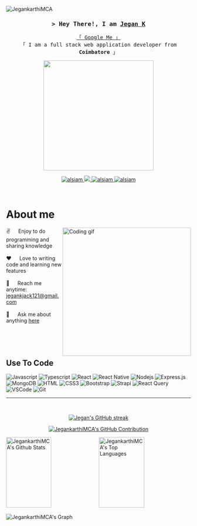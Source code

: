 <p align="left"> <img src="https://komarev.com/ghpvc/?username=JegankarthiMCA&label=Profile%20views&color=0e75b6&style=flat" alt="JegankarthiMCA" /> </p>

<!-- Intro  -->

<h3 align="center">
        <samp>&gt; Hey There!, I am
                <b><a target="_blank" href="https://jegan jack.com">Jegan K</a></b>
        </samp>
</h3>


<p align="center"> 
  <samp>
    <a href="https://www.google.com/search?q=Jegan+Jack">「 Google Me 」</a>
    <br>
    「 I am a full stack web application developer from <b>Coimbatore</b> 」
    <br>

  </samp>
</p>
<p align="center"><img src="https://user-images.githubusercontent.com/74038190/235224431-e8c8c12e-6826-47f1-89fb-2ddad83b3abf.gif" width="300">
</p>
<p align="center">
 <a href="https://linkedin.com/in/jegan-karthi-33191b201" target="_blank">
  <img src="https://img.shields.io/badge/LinkedIn-0077B5?style=for-the-badge&logo=linkedin&logoColor=white" alt="alsiam"/>
 </a>
 <!-- <a href="https://dev.to/alsiam" target="_blank">
  <img src="https://img.shields.io/badge/dev.to-0A0A0A?style=for-the-badge&logo=dev.to&logoColor=white" alt="alsiam" />
 </a> -->
 <a href="https://twitter.com/jegankjack121?t=_A81aTHetSVM3PTEGEcGYQ&s=09" target="_blank">
  <img src="https://img.shields.io/badge/Twitter-1DA1F2?style=for-the-badge&logo=twitter&logoColor=white" />
 </a>
 <a href="https://www.instagram.com/jegan_jack121/?igshid=NGVhN2U2NjQ0Yg%3D%3D" target="_blank">
  <img src="https://img.shields.io/badge/Instagram-fe4164?style=for-the-badge&logo=instagram&logoColor=white" alt="alsiam" />
 </a> 
 <a href="https://facebook.com/jegan555karthi" target="_blank">
  <img src="https://img.shields.io/badge/Facebook-20BEFF?&style=for-the-badge&logo=facebook&logoColor=white" alt="alsiam"  />
  </a> 
</p>
<br />

<!-- About Section -->
 # About me
 
<p>
 <img align="right" width="350" src="/assets/programmer.gif" alt="Coding gif" />
  
 ✌️ &emsp; Enjoy to do programming and sharing knowledge <br/><br/>
 ❤️ &emsp; Love to writing code and learning new features<br/><br/>
 📧 &emsp; Reach me anytime: jegankjack121@gmail.com<br/><br/>
 💬 &emsp; Ask me about anything [here](https://github.com/JegankarthiMCA/JegankarthiMCA/issues)

</p>

<br/>
<br/>
<br/>

## Use To Code

![Javascript](https://img.shields.io/badge/Javascript-F0DB4F?style=for-the-badge&labelColor=black&logo=javascript&logoColor=F0DB4F)
![Typescript](https://img.shields.io/badge/Typescript-007acc?style=for-the-badge&labelColor=black&logo=typescript&logoColor=007acc)
![React](https://img.shields.io/badge/-React-61DBFB?style=for-the-badge&labelColor=black&logo=react&logoColor=61DBFB)
![React Native](https://img.shields.io/badge/React_Native-20232A?style=for-the-badge&logo=react&logoColor=61DAFB)
![Nodejs](https://img.shields.io/badge/Nodejs-3C873A?style=for-the-badge&labelColor=black&logo=node.js&logoColor=3C873A)
![Express.js](https://img.shields.io/badge/Express.js-000000?style=for-the-badge&logo=express&logoColor=white)
![MongoDB](https://img.shields.io/badge/MongoDB-4EA94B?style=for-the-badge&logo=mongodb&logoColor=white)
![HTML](https://img.shields.io/badge/HTML5-E34F26?style=for-the-badge&logo=html5&logoColor=white)
![CSS3](https://img.shields.io/badge/CSS3-1572B6?style=for-the-badge&logo=css3&logoColor=white)
![Bootstrap](https://img.shields.io/badge/Bootstrap-563D7C?style=for-the-badge&logo=bootstrap&logoColor=white)
![Strapi](https://img.shields.io/badge/strapi-2E7EEA?style=for-the-badge&logo=strapi&logoColor=white)
![React Query](https://img.shields.io/badge/-React_Query-FF4154?style=for-the-badge&logo=react%20query&logoColor=white)
![VSCode](https://img.shields.io/badge/Visual_Studio-0078d7?style=for-the-badge&logo=visual%20studio&logoColor=white)
![Git](https://img.shields.io/badge/Git-F05032?style=for-the-badge&logo=git&logoColor=white)


<hr/>
<br/>

<p align="center">
  <a href="https://github.com/JegankarthiMCA">
    <img src="https://github-readme-streak-stats.herokuapp.com/?user=JegankarthiMCA&theme=radical&border=7F3FBF&background=0D1117" alt="Jegan's GitHub streak"/>
  </a>
</p>

<p align="center">
  <a href="https://github.com/JegankarthiMCA">
    <img src="https://github-profile-summary-cards.vercel.app/api/cards/profile-details?username=JegankarthiMCA&theme=radical" alt="JegankarthiMCA's GitHub Contribution"/>
  </a>
</p>

<a> 
    <a href="https://github.com/JegankarthiMCA"><img alt="JegankarthiMCA's Github Stats" src="https://denvercoder1-github-readme-stats.vercel.app/api?username=JegankarthiMCA&show_icons=true&count_private=true&theme=react&border_color=7F3FBF&bg_color=0D1117&title_color=F85D7F&icon_color=F8D866" height="192px" width="49.5%"/></a>
  <a href="https://github.com/JegankarthiMCA"><img alt="JegankarthiMCA's Top Languages" src="https://denvercoder1-github-readme-stats.vercel.app/api/top-langs/?username=JegankarthiMCA&langs_count=8&layout=compact&theme=react&border_color=7F3FBF&bg_color=0D1117&title_color=F85D7F&icon_color=F8D866" height="192px" width="49.5%"/></a>
  <br/>
</a>


![JegankarthiMCA's Graph](https://github-readme-activity-graph.vercel.app/graph?username=JegankarthiMCA&custom_title=JegankarthiMCA's%20GitHub%20Activity%20Graph&bg_color=0D1117&color=7F3FBF&line=7F3FBF&point=7F3FBF&area_color=FFFFFF&title_color=FFFFFF&area=true)
